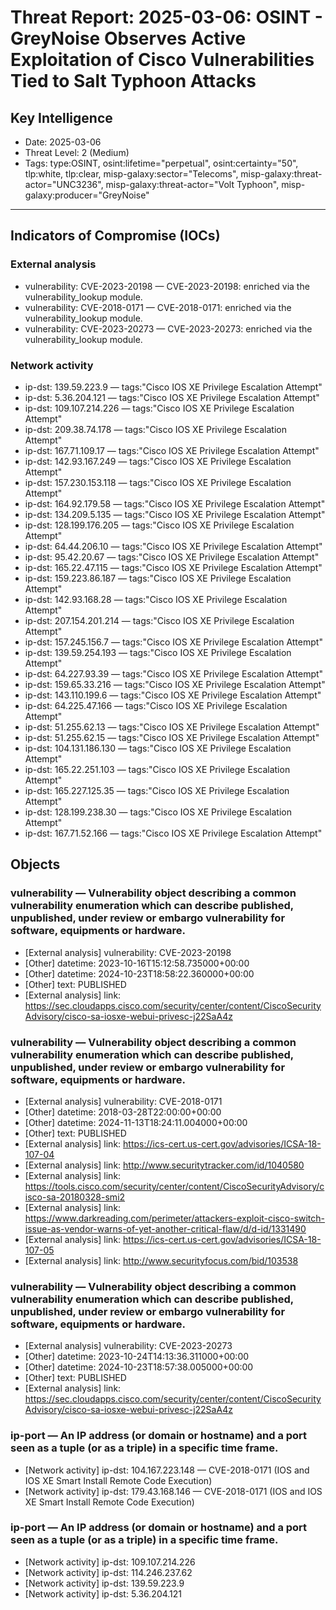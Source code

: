 # Threat Report: 2025-03-06: OSINT - GreyNoise Observes Active Exploitation of Cisco Vulnerabilities Tied to Salt Typhoon Attacks


## Key Intelligence
* Date: 2025-03-06
* Threat Level: 2 (Medium)
* Tags: type:OSINT, osint:lifetime="perpetual", osint:certainty="50", tlp:white, tlp:clear, misp-galaxy:sector="Telecoms", misp-galaxy:threat-actor="UNC3236", misp-galaxy:threat-actor="Volt Typhoon", misp-galaxy:producer="GreyNoise"

---

## Indicators of Compromise (IOCs)
### External analysis
* vulnerability: CVE-2023-20198 — CVE-2023-20198: enriched via the vulnerability_lookup module.
* vulnerability: CVE-2018-0171 — CVE-2018-0171: enriched via the vulnerability_lookup module.
* vulnerability: CVE-2023-20273 — CVE-2023-20273: enriched via the vulnerability_lookup module.

### Network activity
* ip-dst: 139.59.223.9 — tags:"Cisco IOS XE Privilege Escalation Attempt"
* ip-dst: 5.36.204.121 — tags:"Cisco IOS XE Privilege Escalation Attempt"
* ip-dst: 109.107.214.226 — tags:"Cisco IOS XE Privilege Escalation Attempt"
* ip-dst: 209.38.74.178 — tags:"Cisco IOS XE Privilege Escalation Attempt"
* ip-dst: 167.71.109.17 — tags:"Cisco IOS XE Privilege Escalation Attempt"
* ip-dst: 142.93.167.249 — tags:"Cisco IOS XE Privilege Escalation Attempt"
* ip-dst: 157.230.153.118 — tags:"Cisco IOS XE Privilege Escalation Attempt"
* ip-dst: 164.92.179.58 — tags:"Cisco IOS XE Privilege Escalation Attempt"
* ip-dst: 134.209.5.135 — tags:"Cisco IOS XE Privilege Escalation Attempt"
* ip-dst: 128.199.176.205 — tags:"Cisco IOS XE Privilege Escalation Attempt"
* ip-dst: 64.44.206.10 — tags:"Cisco IOS XE Privilege Escalation Attempt"
* ip-dst: 95.42.20.67 — tags:"Cisco IOS XE Privilege Escalation Attempt"
* ip-dst: 165.22.47.115 — tags:"Cisco IOS XE Privilege Escalation Attempt"
* ip-dst: 159.223.86.187 — tags:"Cisco IOS XE Privilege Escalation Attempt"
* ip-dst: 142.93.168.28 — tags:"Cisco IOS XE Privilege Escalation Attempt"
* ip-dst: 207.154.201.214 — tags:"Cisco IOS XE Privilege Escalation Attempt"
* ip-dst: 157.245.156.7 — tags:"Cisco IOS XE Privilege Escalation Attempt"
* ip-dst: 139.59.254.193 — tags:"Cisco IOS XE Privilege Escalation Attempt"
* ip-dst: 64.227.93.39 — tags:"Cisco IOS XE Privilege Escalation Attempt"
* ip-dst: 159.65.33.216 — tags:"Cisco IOS XE Privilege Escalation Attempt"
* ip-dst: 143.110.199.6 — tags:"Cisco IOS XE Privilege Escalation Attempt"
* ip-dst: 64.225.47.166 — tags:"Cisco IOS XE Privilege Escalation Attempt"
* ip-dst: 51.255.62.13 — tags:"Cisco IOS XE Privilege Escalation Attempt"
* ip-dst: 51.255.62.15 — tags:"Cisco IOS XE Privilege Escalation Attempt"
* ip-dst: 104.131.186.130 — tags:"Cisco IOS XE Privilege Escalation Attempt"
* ip-dst: 165.22.251.103 — tags:"Cisco IOS XE Privilege Escalation Attempt"
* ip-dst: 165.227.125.35 — tags:"Cisco IOS XE Privilege Escalation Attempt"
* ip-dst: 128.199.238.30 — tags:"Cisco IOS XE Privilege Escalation Attempt"
* ip-dst: 167.71.52.166 — tags:"Cisco IOS XE Privilege Escalation Attempt"

## Objects
### vulnerability — Vulnerability object describing a common vulnerability enumeration which can describe published, unpublished, under review or embargo vulnerability for software, equipments or hardware.
* [External analysis] vulnerability: CVE-2023-20198
* [Other] datetime: 2023-10-16T15:12:58.735000+00:00
* [Other] datetime: 2024-10-23T18:58:22.360000+00:00
* [Other] text: PUBLISHED
* [External analysis] link: https://sec.cloudapps.cisco.com/security/center/content/CiscoSecurityAdvisory/cisco-sa-iosxe-webui-privesc-j22SaA4z

### vulnerability — Vulnerability object describing a common vulnerability enumeration which can describe published, unpublished, under review or embargo vulnerability for software, equipments or hardware.
* [External analysis] vulnerability: CVE-2018-0171
* [Other] datetime: 2018-03-28T22:00:00+00:00
* [Other] datetime: 2024-11-13T18:24:11.004000+00:00
* [Other] text: PUBLISHED
* [External analysis] link: https://ics-cert.us-cert.gov/advisories/ICSA-18-107-04
* [External analysis] link: http://www.securitytracker.com/id/1040580
* [External analysis] link: https://tools.cisco.com/security/center/content/CiscoSecurityAdvisory/cisco-sa-20180328-smi2
* [External analysis] link: https://www.darkreading.com/perimeter/attackers-exploit-cisco-switch-issue-as-vendor-warns-of-yet-another-critical-flaw/d/d-id/1331490
* [External analysis] link: https://ics-cert.us-cert.gov/advisories/ICSA-18-107-05
* [External analysis] link: http://www.securityfocus.com/bid/103538

### vulnerability — Vulnerability object describing a common vulnerability enumeration which can describe published, unpublished, under review or embargo vulnerability for software, equipments or hardware.
* [External analysis] vulnerability: CVE-2023-20273
* [Other] datetime: 2023-10-24T14:13:36.311000+00:00
* [Other] datetime: 2024-10-23T18:57:38.005000+00:00
* [Other] text: PUBLISHED
* [External analysis] link: https://sec.cloudapps.cisco.com/security/center/content/CiscoSecurityAdvisory/cisco-sa-iosxe-webui-privesc-j22SaA4z

### ip-port — An IP address (or domain or hostname) and a port seen as a tuple (or as a triple) in a specific time frame.
* [Network activity] ip-dst: 104.167.223.148 — CVE-2018-0171 (IOS and IOS XE Smart Install Remote Code Execution)
* [Network activity] ip-dst: 179.43.168.146 — CVE-2018-0171 (IOS and IOS XE Smart Install Remote Code Execution)

### ip-port — An IP address (or domain or hostname) and a port seen as a tuple (or as a triple) in a specific time frame.
* [Network activity] ip-dst: 109.107.214.226
* [Network activity] ip-dst: 114.246.237.62
* [Network activity] ip-dst: 139.59.223.9
* [Network activity] ip-dst: 5.36.204.121
